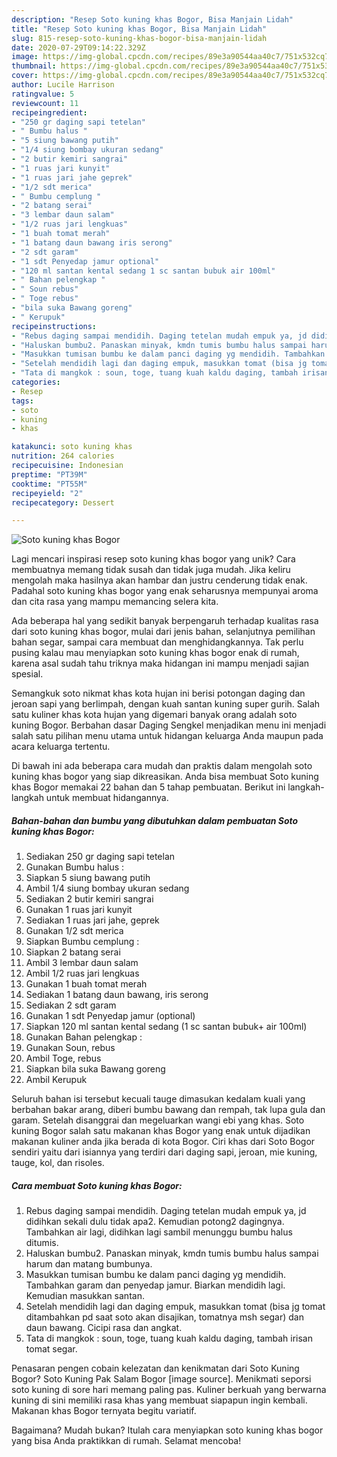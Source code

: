 ```yaml
---
description: "Resep Soto kuning khas Bogor, Bisa Manjain Lidah"
title: "Resep Soto kuning khas Bogor, Bisa Manjain Lidah"
slug: 815-resep-soto-kuning-khas-bogor-bisa-manjain-lidah
date: 2020-07-29T09:14:22.329Z
image: https://img-global.cpcdn.com/recipes/89e3a90544aa40c7/751x532cq70/soto-kuning-khas-bogor-foto-resep-utama.jpg
thumbnail: https://img-global.cpcdn.com/recipes/89e3a90544aa40c7/751x532cq70/soto-kuning-khas-bogor-foto-resep-utama.jpg
cover: https://img-global.cpcdn.com/recipes/89e3a90544aa40c7/751x532cq70/soto-kuning-khas-bogor-foto-resep-utama.jpg
author: Lucile Harrison
ratingvalue: 5
reviewcount: 11
recipeingredient:
- "250 gr daging sapi tetelan"
- " Bumbu halus "
- "5 siung bawang putih"
- "1/4 siung bombay ukuran sedang"
- "2 butir kemiri sangrai"
- "1 ruas jari kunyit"
- "1 ruas jari jahe geprek"
- "1/2 sdt merica"
- " Bumbu cemplung "
- "2 batang serai"
- "3 lembar daun salam"
- "1/2 ruas jari lengkuas"
- "1 buah tomat merah"
- "1 batang daun bawang iris serong"
- "2 sdt garam"
- "1 sdt Penyedap jamur optional"
- "120 ml santan kental sedang 1 sc santan bubuk air 100ml"
- " Bahan pelengkap "
- " Soun rebus"
- " Toge rebus"
- "bila suka Bawang goreng"
- " Kerupuk"
recipeinstructions:
- "Rebus daging sampai mendidih. Daging tetelan mudah empuk ya, jd didihkan sekali dulu tidak apa2. Kemudian potong2 dagingnya. Tambahkan air lagi, didihkan lagi sambil menunggu bumbu halus ditumis."
- "Haluskan bumbu2. Panaskan minyak, kmdn tumis bumbu halus sampai harum dan matang bumbunya."
- "Masukkan tumisan bumbu ke dalam panci daging yg mendidih. Tambahkan garam dan penyedap jamur. Biarkan mendidih lagi. Kemudian masukkan santan."
- "Setelah mendidih lagi dan daging empuk, masukkan tomat (bisa jg tomat ditambahkan pd saat soto akan disajikan, tomatnya msh segar) dan daun bawang. Cicipi rasa dan angkat."
- "Tata di mangkok : soun, toge, tuang kuah kaldu daging, tambah irisan tomat segar."
categories:
- Resep
tags:
- soto
- kuning
- khas

katakunci: soto kuning khas 
nutrition: 264 calories
recipecuisine: Indonesian
preptime: "PT39M"
cooktime: "PT55M"
recipeyield: "2"
recipecategory: Dessert

---
```



![Soto kuning khas Bogor](https://img-global.cpcdn.com/recipes/89e3a90544aa40c7/751x532cq70/soto-kuning-khas-bogor-foto-resep-utama.jpg)

Lagi mencari inspirasi resep soto kuning khas bogor yang unik? Cara membuatnya memang tidak susah dan tidak juga mudah. Jika keliru mengolah maka hasilnya akan hambar dan justru cenderung tidak enak. Padahal soto kuning khas bogor yang enak seharusnya mempunyai aroma dan cita rasa yang mampu memancing selera kita.

Ada beberapa hal yang sedikit banyak berpengaruh terhadap kualitas rasa dari soto kuning khas bogor, mulai dari jenis bahan, selanjutnya pemilihan bahan segar, sampai cara membuat dan menghidangkannya. Tak perlu pusing kalau mau menyiapkan soto kuning khas bogor enak di rumah, karena asal sudah tahu triknya maka hidangan ini mampu menjadi sajian spesial.

Semangkuk soto nikmat khas kota hujan ini berisi potongan daging dan jeroan sapi yang berlimpah, dengan kuah santan kuning super gurih. Salah satu kuliner khas kota hujan yang digemari banyak orang adalah soto kuning Bogor. Berbahan dasar Daging Sengkel menjadikan menu ini menjadi salah satu pilihan menu utama untuk hidangan keluarga Anda maupun pada acara keluarga tertentu.


Di bawah ini ada beberapa cara mudah dan praktis dalam mengolah soto kuning khas bogor yang siap dikreasikan. Anda bisa membuat Soto kuning khas Bogor memakai 22 bahan dan 5 tahap pembuatan. Berikut ini langkah-langkah untuk membuat hidangannya.

<!--inarticleads1-->

##### Bahan-bahan dan bumbu yang dibutuhkan dalam pembuatan Soto kuning khas Bogor:

1. Sediakan 250 gr daging sapi tetelan
1. Gunakan  Bumbu halus :
1. Siapkan 5 siung bawang putih
1. Ambil 1/4 siung bombay ukuran sedang
1. Sediakan 2 butir kemiri sangrai
1. Gunakan 1 ruas jari kunyit
1. Sediakan 1 ruas jari jahe, geprek
1. Gunakan 1/2 sdt merica
1. Siapkan  Bumbu cemplung :
1. Siapkan 2 batang serai
1. Ambil 3 lembar daun salam
1. Ambil 1/2 ruas jari lengkuas
1. Gunakan 1 buah tomat merah
1. Sediakan 1 batang daun bawang, iris serong
1. Sediakan 2 sdt garam
1. Gunakan 1 sdt Penyedap jamur (optional)
1. Siapkan 120 ml santan kental sedang (1 sc santan bubuk+ air 100ml)
1. Gunakan  Bahan pelengkap :
1. Gunakan  Soun, rebus
1. Ambil  Toge, rebus
1. Siapkan bila suka Bawang goreng
1. Ambil  Kerupuk


Seluruh bahan isi tersebut kecuali tauge dimasukan kedalam kuali yang berbahan bakar arang, diberi bumbu bawang dan rempah, tak lupa gula dan garam. Setelah disanggrai dan megeluarkan wangi ebi yang khas. Soto kuning Bogor salah satu makanan khas Bogor yang enak untuk dijadikan makanan kuliner anda jika berada di kota Bogor. Ciri khas dari Soto Bogor sendiri yaitu dari isiannya yang terdiri dari daging sapi, jeroan, mie kuning, tauge, kol, dan risoles. 

<!--inarticleads2-->

##### Cara membuat Soto kuning khas Bogor:

1. Rebus daging sampai mendidih. Daging tetelan mudah empuk ya, jd didihkan sekali dulu tidak apa2. Kemudian potong2 dagingnya. Tambahkan air lagi, didihkan lagi sambil menunggu bumbu halus ditumis.
1. Haluskan bumbu2. Panaskan minyak, kmdn tumis bumbu halus sampai harum dan matang bumbunya.
1. Masukkan tumisan bumbu ke dalam panci daging yg mendidih. Tambahkan garam dan penyedap jamur. Biarkan mendidih lagi. Kemudian masukkan santan.
1. Setelah mendidih lagi dan daging empuk, masukkan tomat (bisa jg tomat ditambahkan pd saat soto akan disajikan, tomatnya msh segar) dan daun bawang. Cicipi rasa dan angkat.
1. Tata di mangkok : soun, toge, tuang kuah kaldu daging, tambah irisan tomat segar.


Penasaran pengen cobain kelezatan dan kenikmatan dari Soto Kuning Bogor? Soto Kuning Pak Salam Bogor [image source]. Menikmati seporsi soto kuning di sore hari memang paling pas. Kuliner berkuah yang berwarna kuning di sini memiliki rasa khas yang membuat siapapun ingin kembali. Makanan khas Bogor ternyata begitu variatif. 

Bagaimana? Mudah bukan? Itulah cara menyiapkan soto kuning khas bogor yang bisa Anda praktikkan di rumah. Selamat mencoba!
